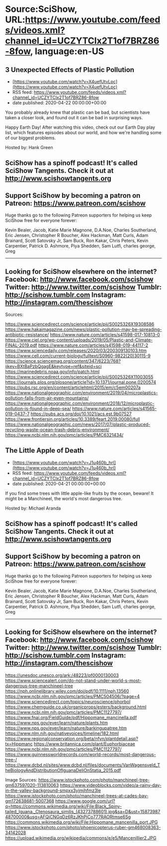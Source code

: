 # Source:SciShow, URL:https://www.youtube.com/feeds/videos.xml?channel_id=UCZYTClx2T1of7BRZ86-8fow, language:en-US

## 3 Unexpected Effects of Plastic Pollution
 - [https://www.youtube.com/watch?v=X4uefUtvLpc](https://www.youtube.com/watch?v=X4uefUtvLpc)
 - RSS feed: https://www.youtube.com/feeds/videos.xml?channel_id=UCZYTClx2T1of7BRZ86-8fow
 - date published: 2020-04-22 00:00:00+00:00

You probably already knew that plastic can be bad, but scientists have taken a closer look, and found out it can be bad in surprising ways.


Happy Earth Day! After watching this video, check out our Earth Day play list, which features episodes about our world, and how we're handling some of our biggest problems.

Hosted by: Hank Green

SciShow has a spinoff podcast! It's called SciShow Tangents. Check it out at http://www.scishowtangents.org
----------
Support SciShow by becoming a patron on Patreon: https://www.patreon.com/scishow
----------
Huge thanks go to the following Patreon supporters for helping us keep SciShow free for everyone forever:

Kevin Bealer, Jacob, Katie Marie Magnone, D.A.Noe, Charles Southerland, Eric Jensen, Christopher R Boucher, Alex Hackman, Matt Curls, Adam Brainard, Scott Satovsky Jr, Sam Buck, Ron Kakar, Chris Peters, Kevin Carpentier, Patrick D. Ashmore, Piya Shedden, Sam Lutfi, charles george, Greg

----------
Looking for SciShow elsewhere on the internet?
Facebook: http://www.facebook.com/scishow
Twitter: http://www.twitter.com/scishow
Tumblr: http://scishow.tumblr.com
Instagram: http://instagram.com/thescishow
----------
Sources:

https://www.sciencedirect.com/science/article/pii/S0025326X19308586
https://www.hakaimagazine.com/news/plastic-pollution-may-be-spreading-antibiotic-resistance/
https://www.nature.com/articles/s41598-017-10813-0
https://www.ciel.org/wp-content/uploads/2019/05/Plastic-and-Climate-FINAL-2019.pdf
https://www.nature.com/articles/s41598-019-44117-2
https://www.sciencedaily.com/releases/2020/03/200309130103.htm
https://www.cell.com/current-biology/fulltext/S0960-9822(20)30115-9
https://science.sciencemag.org/content/347/6223/768?ijkey=BXtBaPzbQgagE&keytype=ref&siteid=sci
https://marinedebris.noaa.gov/info/patch.html
https://www.sciencedirect.com/science/article/pii/S0025326X11003055
https://journals.plos.org/plosone/article?id=10.1371/journal.pone.0200574
https://pubs.rsc.org/en/content/articlehtml/2015/em/c5em00207a
https://www.nationalgeographic.com/environment/2019/04/microplastics-pollution-falls-from-air-even-mountains/
https://www.nationalgeographic.com/environment/2018/12/microplastic-pollution-is-found-in-deep-sea/
https://www.nature.com/articles/s41565-019-0437-7
https://pubs.acs.org/doi/10.1021/acs.est.9b07527
https://www.frontiersin.org/articles/10.3389/feart.2019.00080/full
https://www.nationalgeographic.com/news/2017/07/plastic-produced-recycling-waste-ocean-trash-debris-environment/
https://www.ncbi.nlm.nih.gov/pmc/articles/PMC6321434/

## The Little Apple of Death
 - [https://www.youtube.com/watch?v=J1u460b_hrI](https://www.youtube.com/watch?v=J1u460b_hrI)
 - RSS feed: https://www.youtube.com/feeds/videos.xml?channel_id=UCZYTClx2T1of7BRZ86-8fow
 - date published: 2020-04-21 00:00:00+00:00

If you find some trees with little apple-like fruits by the ocean, beware! It might be a Manchineel, the world's most dangerous tree. 

Hosted by: Michael Aranda

SciShow has a spinoff podcast! It's called SciShow Tangents. Check it out at http://www.scishowtangents.org
----------
Support SciShow by becoming a patron on Patreon: https://www.patreon.com/scishow
----------
Huge thanks go to the following Patreon supporters for helping us keep SciShow free for everyone forever:

Kevin Bealer, Jacob, Katie Marie Magnone, D.A.Noe, Charles Southerland, Eric Jensen, Christopher R Boucher, Alex Hackman, Matt Curls, Adam Brainard, Scott Satovsky Jr, Sam Buck, Ron Kakar, Chris Peters, Kevin Carpentier, Patrick D. Ashmore, Piya Shedden, Sam Lutfi, charles george, Greg

----------
Looking for SciShow elsewhere on the internet?
Facebook: http://www.facebook.com/scishow
Twitter: http://www.twitter.com/scishow
Tumblr: http://scishow.tumblr.com
Instagram: http://instagram.com/thescishow
----------
https://unesdoc.unesco.org/ark:/48223/pf0000130003
https://www.sciencealert.com/do-not-stand-under-world-s-most-dangerous-tree-manchineel-tree
https://nph.onlinelibrary.wiley.com/doi/pdf/10.1111/nph.13560
https://www.ncbi.nlm.nih.gov/pmc/articles/PMC504506/?page=4
https://www.sciencedirect.com/topics/neuroscience/phorbol
https://www.chemguide.co.uk/organicprops/esters/background.html
https://www.ncbi.nlm.nih.gov/pmc/articles/PMC1127797/
https://www.fnai.org/FieldGuide/pdf/Hippomane_mancinella.pdf
https://www.nps.gov/ever/learn/nature/plants.htm
https://www.nps.gov/ever/learn/nature/barkingupatree.htm
https://www.nlm.nih.gov/nativevoices/timeline/182.html
https://www.regionalconservation.org/beta/nfyn/plantdetail.asp?tx=Hippmanc
https://www.britannica.com/plant/Euphorbiaceae
https://www.ncbi.nlm.nih.gov/pmc/articles/PMC1127797/
https://www.guinnessworldrecords.com/world-records/most-dangerous-tree-/ 
https://www.dcbd.nl/sites/www.dcbd.nl/files/documents/VanWagensveld_TheBiologyAndDistributionOfIguanaDeliOnStatia_2015.pdf

Image Sources: 
https://www.istockphoto.com/photo/manchineel-tree-gm637597020-113810063
https://www.videoblocks.com/video/a-rainy-day-in-the-valley-background-smpxx3yjmjhfmz3le
https://www.istockphoto.com/photo/manchineel-trees-at-cades-bay-gm172638681-5007368
https://www.google.com/url?q=https://commons.wikimedia.org/wiki/File:Black_Spiny-tailed_Iguana._Ctenosaura_similis_(43273788601).jpg&sa=D&ust=1587398748700000&usg=AFQjCNGqDz6RzJKhPjCo777RAORtmse6Sg
https://commons.wikimedia.org/wiki/File:Hippomane_mancenilla_port.JPG
https://www.istockphoto.com/photo/phoenicopterus-ruber-gm468008363-34142028
https://upload.wikimedia.org/wikipedia/commons/e/e5/Mancenillier2.JPG

